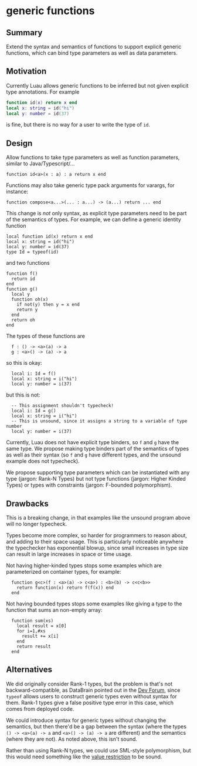 # generic functions

## Summary

Extend the syntax and semantics of functions to support explicit generic functions, which can bind type parameters as well as data parameters.

## Motivation

Currently Luau allows generic functions to be inferred but not given explicit type annotations. For example

```lua
function id(x) return x end
local x: string = id("hi")
local y: number = id(37)
```

is fine, but there is no way for a user to write the type of `id`.

## Design

Allow functions to take type parameters as well as function parameters, similar to Java/Typescript/...

```
function id<a>(x : a) : a return x end
```

Functions may also take generic type pack arguments for varargs, for instance:

```
function compose<a...>(... : a...) -> (a...) return ... end
```

This change is *not* only syntax, as explicit type parameters need to be part of the semantics of types. For example, we can define a generic identity function

```
local function id(x) return x end
local x: string = id("hi")
local y: number = id(37)
type Id = typeof(id)
```

and two functions 

```
function f()
  return id
end
function g()
  local y
  function oh(x)
    if not(y) then y = x end
    return y
  end
  return oh
end
```

The types of these functions are

```
  f : () -> <a>(a) -> a
  g : <a>() -> (a) -> a
```

so this is okay:

```
  local i: Id = f()
  local x: string = i("hi")
  local y: number = i(37)
```

but this is not:

```
  -- This assignment shouldn't typecheck!
  local i: Id = g()
  local x: string = i("hi")
  -- This is unsound, since it assigns a string to a variable of type number
  local y: number = i(37)
```

Currently, Luau does not have explicit type binders, so `f` and `g` have the same type. We propose making type binders part of the semantics of types as well as their syntax (so `f` and `g` have different types, and the unsound example does not typecheck).

We propose supporting type parameters which can be instantiated with any type (jargon: Rank-N Types) but not type functions (jargon: Higher Kinded Types) or types with constraints (jargon: F-bounded polymorphism).

## Drawbacks

This is a breaking change, in that examples like the unsound program above will no longer typecheck.

Types become more complex, so harder for programmers to reason about, and adding to their space usage. This is particularly noticeable anywhere the typechecker has exponential blowup, since small increases in type size can result in large increases in space or time usage.

Not having higher-kinded types stops some examples which are parameterized on container types, for example:

```
  function g<c>(f : <a>(a) -> c<a>) : <b>(b) -> c<c<b>>
    return function(x) return f(f(x)) end
  end
```

Not having bounded types stops some examples like giving a type to the function that sums an non-empty array:

```
  function sum(xs)
    local result = x[0]
    for i=1,#xs
      result += x[i]
    end
    return result
  end
```

## Alternatives

We did originally consider Rank-1 types, but the problem is that's not backward-compatible, as DataBrain pointed out in the [Dev Forum](https://devforum.roblox.com/t/luau-recap-march-2021/1141387/29), since `typeof` allows users to construct generic types even without syntax for them. Rank-1 types give a false positive type error in this case, which comes from deployed code.

We could introduce syntax for generic types without changing the semantics, but then there'd be a gap between the syntax (where the types `() -> <a>(a) -> a` and `<a>() -> (a) -> a` are different) and the semantics (where they are not). As noted above, this isn't sound.

Rather than using Rank-N types, we could use SML-style polymorphism, but this would need something like the [value restriction](http://users.cis.fiu.edu/~smithg/cop4555/valrestr.html) to be sound.
